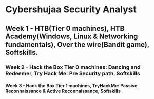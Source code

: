 # Cybershujaa Security Analyst
## Week 1 - HTB(Tier 0 machines), HTB Academy(Windows, Linux & Networking fundamentals), Over the wire(Bandit game), Softskills.
### Week 2 - Hack the Box Tier 0 machines: Dancing and Redeemer, Try Hack Me: Pre Security path, Softskills
#### Week 3 - Hack the Box Tier 1 machines, TryHackMe: Passive Reconnaissance & Active Reconnaissance, Softskills
